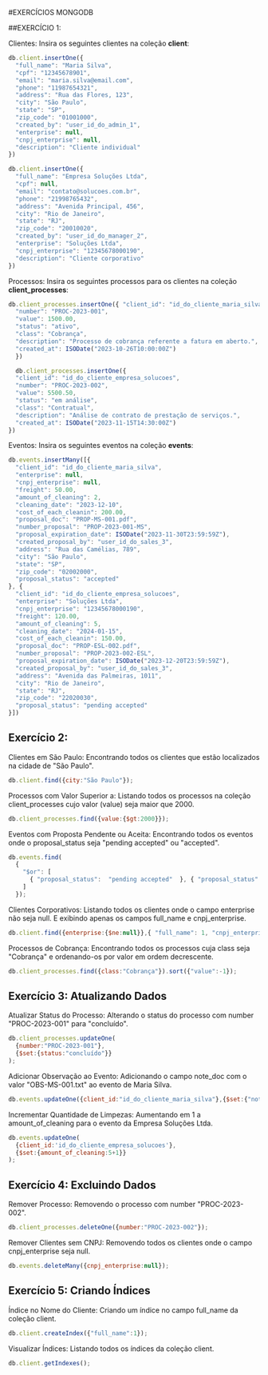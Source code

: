 #EXERCÍCIOS MONGODB

##EXERCÍCIO 1:

Clientes: Insira os seguintes clientes na coleção **client**:

```javascript
db.client.insertOne({
  "full_name": "Maria Silva",
  "cpf": "12345678901",
  "email": "maria.silva@email.com",
  "phone": "11987654321",
  "address": "Rua das Flores, 123",
  "city": "São Paulo",
  "state": "SP",
  "zip_code": "01001000",
  "created_by": "user_id_do_admin_1",
  "enterprise": null,
  "cnpj_enterprise": null,
  "description": "Cliente individual"
})

db.client.insertOne({
  "full_name": "Empresa Soluções Ltda",
  "cpf": null,
  "email": "contato@solucoes.com.br",
  "phone": "21998765432",
  "address": "Avenida Principal, 456",
  "city": "Rio de Janeiro",
  "state": "RJ",
  "zip_code": "20010020",
  "created_by": "user_id_do_manager_2",
  "enterprise": "Soluções Ltda",
  "cnpj_enterprise": "12345678000190",
  "description": "Cliente corporativo"
})

```

Processos: Insira os seguintes processos para os clientes na coleção **client_processes**:
```javascript
db.client_processes.insertOne({ "client_id": "id_do_cliente_maria_silva",
  "number": "PROC-2023-001",
  "value": 1500.00,
  "status": "ativo",
  "class": "Cobrança",
  "description": "Processo de cobrança referente a fatura em aberto.",
  "created_at": ISODate("2023-10-26T10:00:00Z")
  })

  db.client_processes.insertOne({
  "client_id": "id_do_cliente_empresa_solucoes",
  "number": "PROC-2023-002",
  "value": 5500.50,
  "status": "em análise",
  "class": "Contratual",
  "description": "Análise de contrato de prestação de serviços.",
  "created_at": ISODate("2023-11-15T14:30:00Z")
})


```

Eventos: Insira os seguintes eventos na coleção **events**:
```javascript
db.events.insertMany([{
  "client_id": "id_do_cliente_maria_silva",
  "enterprise": null,
  "cnpj_enterprise": null,
  "freight": 50.00,
  "amount_of_cleaning": 2,
  "cleaning_date": "2023-12-10",
  "cost_of_each_cleanin": 200.00,
  "proposal_doc": "PROP-MS-001.pdf",
  "number_proposal": "PROP-2023-001-MS",
  "proposal_expiration_date": ISODate("2023-11-30T23:59:59Z"),
  "created_proposal_by": "user_id_do_sales_3",
  "address": "Rua das Camélias, 789",
  "city": "São Paulo",
  "state": "SP",
  "zip_code": "02002000",
  "proposal_status": "accepted"
}, {
  "client_id": "id_do_cliente_empresa_solucoes",
  "enterprise": "Soluções Ltda",
  "cnpj_enterprise": "12345678000190",
  "freight": 120.00,
  "amount_of_cleaning": 5,
  "cleaning_date": "2024-01-15",
  "cost_of_each_cleanin": 150.00,
  "proposal_doc": "PROP-ESL-002.pdf",
  "number_proposal": "PROP-2023-002-ESL",
  "proposal_expiration_date": ISODate("2023-12-20T23:59:59Z"),
  "created_proposal_by": "user_id_do_sales_3",
  "address": "Avenida das Palmeiras, 1011",
  "city": "Rio de Janeiro",
  "state": "RJ",
  "zip_code": "22020030",
  "proposal_status": "pending accepted"
}])


```
## Exercício 2:

Clientes em São Paulo: Encontrando todos os clientes que estão localizados na cidade de "São Paulo".
```javascript
db.client.find({city:"São Paulo"});
```

Processos com Valor Superior a: Listando todos os processos na coleção client_processes cujo valor (value) seja maior que 2000.
```javascript
db.client_processes.find({value:{$gt:2000}});
```

Eventos com Proposta Pendente ou Aceita: Encontrando todos os eventos onde o proposal_status seja "pending accepted" ou "accepted".
```javascript
db.events.find(
  {
    "$or": [
      { "proposal_status":  "pending accepted"  }, { "proposal_status": "accepted"}
    ]
  });
```

Clientes Corporativos: Listando todos os clientes onde o campo enterprise não seja null. E exibindo apenas os campos full_name e cnpj_enterprise.
```javascript
db.client.find({enterprise:{$ne:null}},{ "full_name": 1, "cnpj_enterprise": 1, "_id": 0 })
```

Processos de Cobrança: Encontrando todos os processos cuja class seja "Cobrança" e ordenando-os por valor em ordem decrescente.
```javascript
db.client_processes.find({class:"Cobrança"}).sort({"value":-1});
```

## Exercício 3: Atualizando Dados

Atualizar Status do Processo: Alterando o status do processo com number "PROC-2023-001" para "concluído".
```javascript
db.client_processes.updateOne(
  {number:"PROC-2023-001"},
  {$set:{status:"concluído"}}
);
```

Adicionar Observação ao Evento: Adicionando o campo note_doc com o valor "OBS-MS-001.txt" ao evento de Maria Silva.
```javascript
db.events.updateOne({client_id:"id_do_cliente_maria_silva"},{$set:{"note_doc": "OBS-MS-001.txt"}})
```

Incrementar Quantidade de Limpezas: Aumentando em 1 a amount_of_cleaning para o evento da Empresa Soluções Ltda.
```javascript
db.events.updateOne(
  {client_id:'id_do_cliente_empresa_solucoes'},
  {$set:{amount_of_cleaning:5+1}}
);
```

## Exercício 4: Excluindo Dados

Remover Processo: Removendo o processo com number "PROC-2023-002".
```javascript
db.client_processes.deleteOne({number:"PROC-2023-002"});
```

Remover Clientes sem CNPJ: Removendo todos os clientes onde o campo cnpj_enterprise seja null.
```javascript
db.events.deleteMany({cnpj_enterprise:null});
```

## Exercício 5: Criando Índices

Índice no Nome do Cliente: Criando um índice no campo full_name da coleção client.
```javascript
db.client.createIndex({"full_name":1});
```

Visualizar Índices: Listando todos os índices da coleção client.
```javascript
db.client.getIndexes();
```